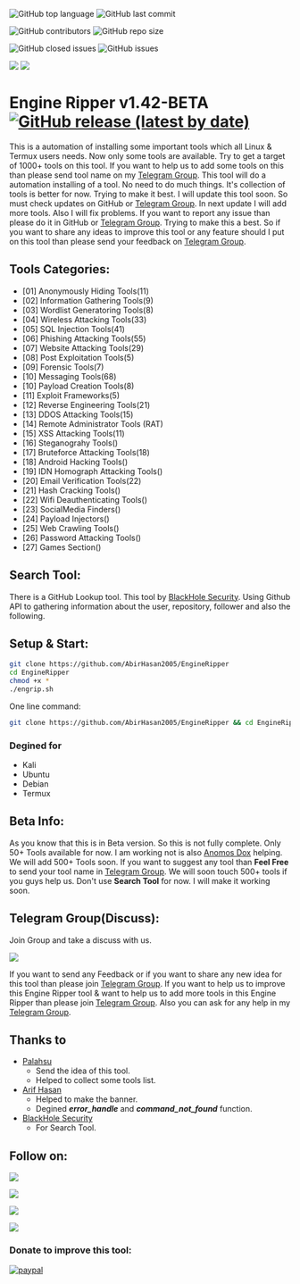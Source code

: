 ![GitHub top language](https://img.shields.io/github/languages/top/AbirHasan2005/EngineRipper)   ![GitHub last commit](https://img.shields.io/github/last-commit/AbirHasan2005/EngineRipper)

![GitHub contributors](https://img.shields.io/github/contributors/AbirHasan2005/EngineRipper)   ![GitHub repo size](https://img.shields.io/github/repo-size/AbirHasan2005/EngineRipper)

![GitHub closed issues](https://img.shields.io/github/issues-closed/AbirHasan2005/EngineRipper)   ![GitHub issues](https://img.shields.io/github/issues/AbirHasan2005/EngineRipper)

<a href="https://github.com/AbirHasan2005?tab=following"><img src="https://img.shields.io/github/followers/AbirHasan2005?style=social"></a>   <a href="https://github.com/AbirHasan2005/EngineRipper/network/members"><img src="https://img.shields.io/github/forks/AbirHasan2005/EngineRipper?style=social"></a>   

# Engine Ripper v1.42-BETA  [![GitHub release (latest by date)](https://img.shields.io/badge/release-v1.4--Beta-blue)](https://github.com/AbirHasan2005/EngineRipper/releases)

This is a automation of installing some important tools which all Linux & Termux users needs. Now only some tools are available. Try to get a target of 1000+ tools on this tool. If you want to help us to add some tools on this than please send tool name on my [Telegram Group](http://t.me/linux_repo). This tool will do a automation installing of a tool. No need to do much things. It's collection of tools is better for now. Trying to make it best. I will update this tool soon. So must check updates on GitHub or [Telegram Group](http://t.me/linux_repo). In next update I will add more tools. Also I will fix problems. If you want to report any issue than please do it in GitHub or [Telegram Group](http://t.me/linux_repo). Trying to make this a best. So if you want to share any ideas to improve this tool or any feature should I put on this tool than please send your feedback on [Telegram Group](http://t.me/linux_repo).


## Tools Categories:
- [01] Anonymously Hiding Tools(11)
- [02] Information Gathering Tools(9)
- [03] Wordlist Generatoring Tools(8)
- [04] Wireless Attacking Tools(33)
- [05] SQL Injection Tools(41)
- [06] Phishing Attacking Tools(55)
- [07] Website Attacking Tools(29)
- [08] Post Exploitation Tools(5)
- [09] Forensic Tools(7)
- [10] Messaging Tools(68)
- [10] Payload Creation Tools(8)
- [11] Exploit Frameworks(5)
- [12] Reverse Engineering Tools(21)
- [13] DDOS Attacking Tools(15)
- [14] Remote Administrator Tools (RAT)
- [15] XSS Attacking Tools(11)
- [16] Steganograhy Tools()
- [17] Bruteforce Attacking Tools(18)
- [18] Android Hacking Tools()
- [19] IDN Homograph Attacking Tools()
- [20] Email Verification Tools(22)
- [21] Hash Cracking Tools()
- [22] Wifi Deauthenticating Tools()
- [23] SocialMedia Finders()
- [24] Payload Injectors()
- [25] Web Crawling Tools()
- [26] Password Attacking Tools()
- [27] Games Section()

## Search Tool:
There is a GitHub Lookup tool. This tool by [BlackHole Security](https://github.com/Gameye98/GINF). Using Github API to gathering information about the user, repository, follower and also the following.

## Setup & Start:
```bash
git clone https://github.com/AbirHasan2005/EngineRipper
cd EngineRipper
chmod +x *
./engrip.sh
```

One line command:
```bash
git clone https://github.com/AbirHasan2005/EngineRipper && cd EngineRipper && chmod +x * && ./engrip.sh
```


### Degined for
- Kali
- Ubuntu
- Debian
- Termux


## Beta Info:
As you know that this is in Beta version. So this is not fully complete. Only 50+ Tools available for now. I am working not is also [Anomos Dox](https://github.com/palahsu) helping. We will add 500+ Tools soon. If you want to suggest any tool than **Feel Free** to send your tool name in [Telegram Group](http://t.me/linux_repo). We will soon touch 500+ tools if you guys help us. Don't use **Search Tool** for now. I will make it working soon.


## Telegram Group(Discuss):
Join Group and take a discuss with us.

<a href="https://t.me/linux_repo"><img src="https://img.shields.io/badge/Telegram-Join%20Telegram%20Group-blue.svg?logo=telegram"></a>

If you want to send any Feedback or if you want to share any new idea for this tool than please join [Telegram Group](http://t.me/linux_repo). If you want to help us to improve this Engine Ripper tool & want to help us to add more tools in this Engine Ripper than please join [Telegram Group](http://t.me/linux_repo). Also you can ask for any help in my [Telegram Group](http://t.me/linux_repo).


## Thanks to
- [Palahsu](https://github.com/palahsu)
	- Send the idea of this tool.
	- Helped to collect some tools list.
- [Arif Hasan](http://t.me/bash_lover)
	- Helped to make the banner.
	- Degined ***error_handle*** and ***command_not_found*** function.
- [BlackHole Security](https://github.com/Gameye98/GINF)
	- For Search Tool.


## Follow on:
<p align="left">
<a href="https://github.com/AbirHasan2005"><img src="https://img.shields.io/badge/GitHub-Follow%20on%20GitHub-inactive.svg?logo=github"></a>
</p>
<p align="left">
<a href="https://twitter.com/AbirHasan2005"><img src="https://img.shields.io/badge/Twitter-Follow%20on%20Twitter-informational.svg?logo=twitter"></a>
</p>
<p align="left">
<a href="https://facebook.com/AbirHasan2005"><img src="https://img.shields.io/badge/Facebook-Follow%20on%20Facebook-blue.svg?logo=facebook"></a>
</p>
<p align="left">
<a href="https://instagram.com/AbirHasan2005"><img src="https://img.shields.io/badge/Instagram-Follow%20on%20Instagram-important.svg?logo=instagram"></a>
</p>


### Donate to improve this tool:
[![paypal](https://www.paypalobjects.com/en_US/i/btn/btn_donateCC_LG.gif)](https://paypal.me/AbirHasan2005)
